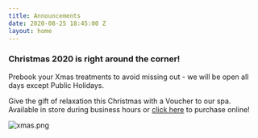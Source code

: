 ```yaml
---
title: Announcements
date: 2020-08-25 18:45:00 Z
layout: home
---
```


### Christmas 2020 is right around the corner!

Prebook your Xmas treatments to avoid missing out - we will be open all days except Public Holidays.

Give the gift of relaxation this Christmas with a Voucher to our spa. Available in store during business hours or [click here](https://bit.ly/3ktuXda) to purchase online!

![xmas.png](/uploads/xmas.png)